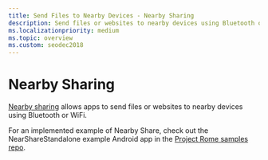 ```yaml
---
title: Send Files to Nearby Devices - Nearby Sharing
description: Send files or websites to nearby devices using Bluetooth or WiFi.
ms.localizationpriority: medium
ms.topic: overview
ms.custom: seodec2018
---
```


# Nearby Sharing

[Nearby sharing](https://blogs.windows.com/windowsexperience/2018/06/18/windows-10-tip-how-to-start-using-nearby-sharing-with-the-windows-10-april-2018-update/#SpPj2lqAq22UdMVS.97) allows apps to send files or websites to nearby devices using Bluetooth or WiFi.

For an implemented example of Nearby Share, check out the NearShareStandalone example Android app in the [Project Rome samples repo](https://github.com/Microsoft/project-rome).